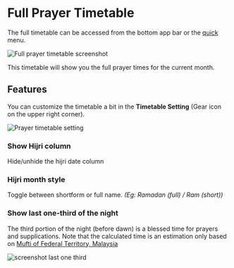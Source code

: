 # Full Prayer Timetable

The full timetable can be accessed from the bottom app bar or the [quick](quick-actions.md) menu.

![Full prayer timetable screenshot](/img/features/full-timetable/IMG_20220707_043152-smaller.jpg)

This timetable will show you the full prayer times for the current month.

## Features

You can customize the timetable a bit in the **Timetable Setting** (Gear icon on the upper right corner).

![Prayer timetable setting](</img/features/full-timetable/screenshot-Google-Pixel-6-Pro-12.0-(9)-smaller.png>)

### Show Hijri column

Hide/unhide the hijri date column

### Hijri month style

Toggle between shortform or full name. _(Eg: Ramadan (full) / Ram (short))_

### Show last one-third of the night

The third portion of the night (before dawn) is a blessed time for prayers and supplications. Note that the calculated time is an estimation only based on [Mufti of Federal Territory, Malaysia](https://muftiwp.gov.my/en/artikel/al-kafi-li-al-fatawi/1376-al-kafi-251-pembahagian-malam-dan-qiamullail)

![screenshot last one third](</img/features/full-timetable/screenshot-Google-Pixel-6-Pro-12.0-(10)-smaller.png>)
